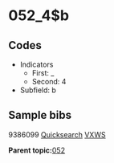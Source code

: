 # 052\_4$b

## Codes

-   Indicators
    -   First: \_
    -   Second: 4
-   Subfield: b

## Sample bibs

9386099 [Quicksearch](https://search.library.yale.edu/catalog/9386099) [VXWS](http://prodorbis.library.yale.edu:7014/vxws/GetHoldingsService?bibId=9386099)

**Parent topic:**[052](../../tags/052/052.md)


